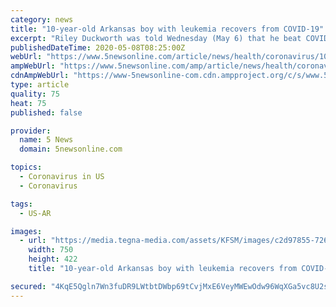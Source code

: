 ```yaml
---
category: news
title: "10-year-old Arkansas boy with leukemia recovers from COVID-19"
excerpt: "Riley Duckworth was told Wednesday (May 6) that he beat COVID-19 and he has just one more round of chemotherapy left until he is in remission."
publishedDateTime: 2020-05-08T08:25:00Z
webUrl: "https://www.5newsonline.com/article/news/health/coronavirus/10-year-old-boy-with-leukemia-recovers-from-covid-19/527-2053e7e9-f563-4fcd-bcd7-7f62c1d92ed8"
ampWebUrl: "https://www.5newsonline.com/amp/article/news/health/coronavirus/10-year-old-boy-with-leukemia-recovers-from-covid-19/527-2053e7e9-f563-4fcd-bcd7-7f62c1d92ed8"
cdnAmpWebUrl: "https://www-5newsonline-com.cdn.ampproject.org/c/s/www.5newsonline.com/amp/article/news/health/coronavirus/10-year-old-boy-with-leukemia-recovers-from-covid-19/527-2053e7e9-f563-4fcd-bcd7-7f62c1d92ed8"
type: article
quality: 75
heat: 75
published: false

provider:
  name: 5 News
  domain: 5newsonline.com

topics:
  - Coronavirus in US
  - Coronavirus

tags:
  - US-AR

images:
  - url: "https://media.tegna-media.com/assets/KFSM/images/c2d97855-726c-4fac-8f6a-0eef2294084d/c2d97855-726c-4fac-8f6a-0eef2294084d_750x422.png"
    width: 750
    height: 422
    title: "10-year-old Arkansas boy with leukemia recovers from COVID-19"

secured: "4KqE5Qgln7Wn3fuDR9LWtbtDWbp69tCvjMxE6VeyMWEwOdw96WqXGa5vc8U2sr4XO99mRMqskAfZl7zstkY+jNOVIJZXHmTE9BMutnH2mAnC1lLeV1oZSgiSJ1esHRjVJCfmIzZzexKrGke6n1c8qoM/z2z36jEzi3JnreCpcXySTbT6ruo/uT7BsPPXhxt5Fw1hlyBu/B99SgoQtaTsXr3QFaAlXZU055pYw7HUX0TKQ3WoV46FJVDEMn4SO+yKVx2qF7pjdu3y+PBZYAFgoCwZZSgh9oUC3iVAnLnO0372mtAHQe5h2bwyx3qDUBb+;Yk66XYoJSvohgfwRVie34w=="
---
```


